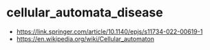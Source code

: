 # cellular_automata_disease

- https://link.springer.com/article/10.1140/epjs/s11734-022-00619-1
- https://en.wikipedia.org/wiki/Cellular_automaton
